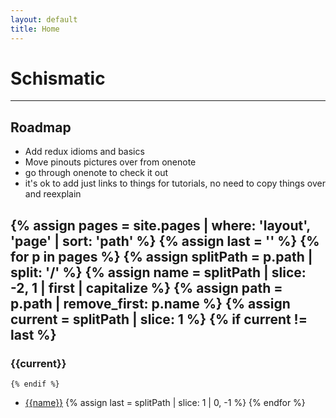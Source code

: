 ```yaml
---
layout: default
title: Home
---
```

# Schismatic

---
## Roadmap

* Add redux idioms and basics
* Move pinouts pictures over from onenote
* go through onenote to check it out
* it's ok to add just links to things for tutorials, no need to copy things over and reexplain

{% assign pages = site.pages | where: 'layout', 'page' | sort: 'path' %}
{% assign last = '' %}
{% for p in pages %}
	{% assign splitPath = p.path | split: '/' %}
	{% assign name = splitPath | slice: -2, 1 | first | capitalize %}
	{% assign path = p.path | remove_first: p.name %}
	{% assign current = splitPath | slice: 1 %}
	{% if current != last %}
---
### {{current}}
	{% endif %}
* [{{name}}]({{path}})
	{% assign last = splitPath | slice: 1 | 0, -1 %}
{% endfor %}
